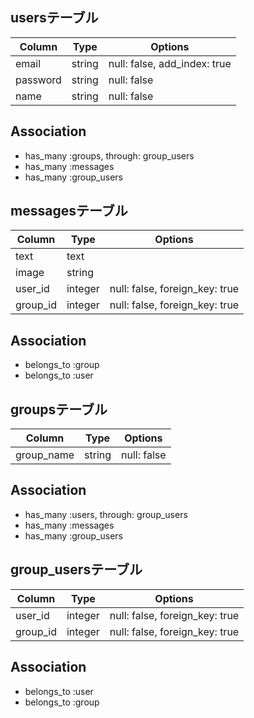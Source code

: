 ## usersテーブル
|Column|Type|Options|
|------|----|-------|
|email|string|null: false, add_index: true|
|password|string|null: false|
|name|string|null: false|
## Association
- has_many :groups, through: group_users
- has_many :messages
- has_many :group_users

## messagesテーブル
|Column|Type|Options|
|------|----|-------|
|text|text|
|image|string|
|user_id|integer|null: false, foreign_key: true|
|group_id|integer|null: false, foreign_key: true|
## Association
- belongs_to :group
- belongs_to :user

## groupsテーブル
|Column|Type|Options|
|------|----|-------|
|group_name|string|null: false|
## Association
- has_many :users, through: group_users
- has_many :messages
- has_many :group_users

## group_usersテーブル
|Column|Type|Options|
|------|----|-------|
|user_id|integer|null: false, foreign_key: true|
|group_id|integer|null: false, foreign_key: true|
## Association
- belongs_to :user
- belongs_to :group
